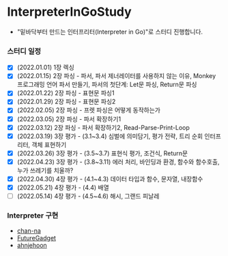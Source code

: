 # InterpreterInGoStudy

- "밑바닥부터 만드는 인터프리터(Interpreter in Go)"로 스터디 진행합니다.

### 스터디 일정

- [x] (2022.01.01) 1장 렉싱 
- [x] (2022.01.15) 2장 파싱 - 파서, 파서 제너레이터를 사용하지 않는 이유, Monkey 프로그래밍 언어 파서 만들기, 파서의 첫단계: Let문 파싱, Return문 파싱
- [x] (2022.01.22) 2장 파싱 - 표현문 파싱1
- [x] (2022.01.29) 2장 파싱 - 표현문 파싱2
- [x] (2022.02.05) 2장 파싱 - 프렛 파싱은 어떻게 동작하는가
- [x] (2022.03.05) 2장 파싱 - 파서 확장하기1 
- [x] (2022.03.12) 2장 파싱 - 파서 확장하기2, Read-Parse-Print-Loop
- [x] (2022.03.19) 3장 평가 - (3.1~3.4) 심벌에 의미담기, 평가 전략, 트리 순회 인터프리터, 객체 표현하기
- [x] (2022.03.26) 3장 평가 - (3.5~3.7) 표현식 평가, 조건식, Return문
- [x] (2022.04.23) 3장 평가 - (3.8~3.11) 에러 처리, 바인딩과 환경, 함수와 함수호출, 누가 쓰레기를 치울까?
- [x] (2022.04.30) 4장 평가 - (4.1~4.3) 데이터 타입과 함수, 문자열, 내장함수
- [x] (2022.05.21) 4장 평가 - (4.4) 배열
- [ ] (2022.05.14) 4장 평가 - (4.5~4.6) 해시, 그랜드 피날레

### Interpreter 구현

- [chan-na](https://github.com/masukjoong/interpreter-chan.git)
- [FutureGadget](https://github.com/masukjoong/monkey-dw)
- [ahnjehoon](https://github.com/masukjoong/monkey-jh)
